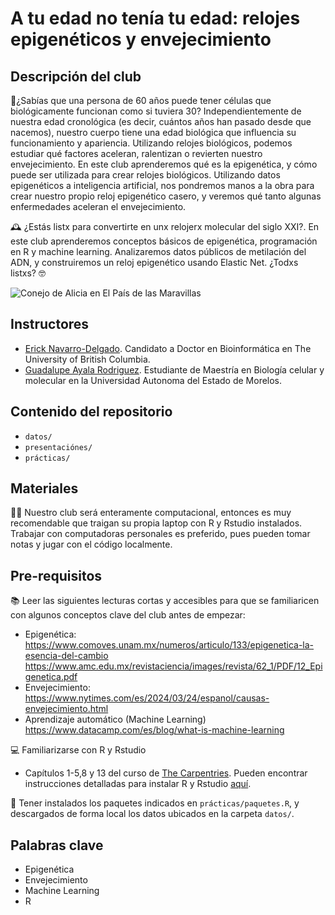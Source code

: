# A tu edad no tenía tu edad: relojes epigenéticos y envejecimiento

## Descripción del club
:dna:¿Sabías que una persona de 60 años puede tener células que biológicamente funcionan como si tuviera 30? Independientemente de nuestra edad cronológica (es decir, cuántos años han pasado desde que nacemos), nuestro cuerpo tiene una edad biológica que influencia su funcionamiento y apariencia. Utilizando relojes biológicos, podemos estudiar qué factores aceleran, ralentizan o revierten nuestro envejecimiento. En este club aprenderemos qué es la epigenética, y cómo puede ser utilizada para crear relojes biológicos. Utilizando datos epigenéticos a inteligencia artificial, nos pondremos manos a la obra para crear nuestro propio reloj epigenético casero, y veremos qué tanto algunas enfermedades aceleran el envejecimiento.

:mantelpiece_clock: ¿Estás listx para convertirte en unx relojerx molecular del siglo XXI?. En este club aprenderemos conceptos básicos de epigenética, programación en R y machine learning. Analizaremos datos públicos de metilación del ADN, y construiremos un reloj epigenético usando Elastic Net. ¿Todxs listxs? :nerd_face:

![Conejo de Alicia en El País de las Maravillas](https://static.wikia.nocookie.net/aliceinwonderland/images/c/c9/1951-Rabbit.png/revision/latest?cb=20100427203821&path-prefix=es)

## Instructores
- [Erick Navarro-Delgado](https://erick-navarrodelgado.netlify.app/en/). Candidato a Doctor en Bioinformática en The University of British Columbia.
- [Guadalupe Ayala Rodriguez](https://www.linkedin.com/in/maria-guadalupe-ayala-rodriguez-442b9b233/). Estudiante de Maestría en Biología celular y molecular en la Universidad Autonoma del Estado de Morelos.

## Contenido del repositorio 
- `datos/`
- `presentaciónes/`
- `prácticas/`

## Materiales 
:technologist: Nuestro club será enteramente computacional, entonces es muy recomendable que traigan su propia laptop con R y Rstudio instalados. Trabajar con computadoras personales es preferido, pues pueden tomar notas y jugar con el código localmente.

## Pre-requisitos

:books: Leer las siguientes lecturas cortas y accesibles para que se familiaricen con algunos conceptos clave del club antes de empezar:
- Epigenética: https://www.comoves.unam.mx/numeros/articulo/133/epigenetica-la-esencia-del-cambio https://www.amc.edu.mx/revistaciencia/images/revista/62_1/PDF/12_Epigenetica.pdf
- Envejecimiento: https://www.nytimes.com/es/2024/03/24/espanol/causas-envejecimiento.html
- Aprendizaje automático (Machine Learning) https://www.datacamp.com/es/blog/what-is-machine-learning

:computer: Familiarizarse con R y Rstudio
- Capítulos 1-5,8 y 13 del curso de [The Carpentries](https://swcarpentry.github.io/r-novice-gapminder-es/index.html). Pueden encontrar instrucciones detalladas para instalar R y Rstudio [aquí](https://bookdown.org/jboscomendoza/r-principiantes4/instalacion.html).

:arrow_down_small: Tener instalados los paquetes indicados en `prácticas/paquetes.R`, y descargados de forma local los datos ubicados en la carpeta `datos/`. 

## Palabras clave
- Epigenética 
- Envejecimiento 
- Machine Learning 
- R 
